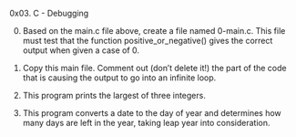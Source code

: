 0x03. C - Debugging

0. Based on the main.c file above, create a file named 0-main.c. This file must test that the function positive_or_negative() gives the correct output when given a case of 0.

1. Copy this main file. Comment out (don’t delete it!) the part of the code that is causing the output to go into an infinite loop.

2. This program prints the largest of three integers.

3. This program converts a date to the day of year and determines how many days are left in the year, taking leap year into consideration.
